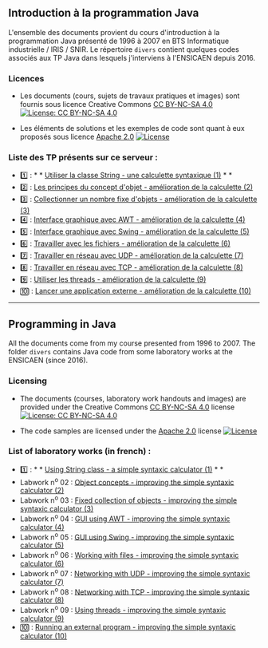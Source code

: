 ## Introduction à la programmation Java

L'ensemble des documents provient du cours d'introduction à la programmation Java présenté de 1996 à 2007 en BTS Informatique industrielle / IRIS / SNIR. Le répertoire ```divers``` contient quelques codes associés aux TP Java dans lesquels j'interviens à l'ENSICAEN depuis 2016. 

### Licences

* Les documents (cours, sujets de travaux pratiques et images) sont fournis sous licence Creative Commons [CC BY-NC-SA 4.0](https://creativecommons.org/licenses/by-nc-sa/4.0/) [![License: CC BY-NC-SA 4.0](https://img.shields.io/badge/License-CC%20BY--NC--SA%204.0-lightgrey.svg)](http://creativecommons.org/licenses/by-nc-sa/4.0/) 

* Les éléments de solutions et les exemples de code sont quant à eux proposés sous licence [Apache 2.0](http://www.apache.org/licenses/LICENSE-2.0) [![License](https://img.shields.io/badge/License-Apache%202.0-blue.svg)](https://opensource.org/licenses/Apache-2.0)

### Liste des TP présents sur ce serveur : ###
- :one: : * * [Utiliser la classe String - une calculette syntaxique (1)](sujets/tpjava01.md) * *
- :two: : [Les principes du concept d'objet - amélioration de la calculette (2)]()
- :three: : [Collectionner un nombre fixe d'objets - amélioration de la calculette (3)]()
- :four: : [Interface graphique avec AWT - amélioration de la calculette (4)]()
- :five: : [Interface graphique avec Swing - amélioration de la calculette (5)]()
- :six: : [Travailler avec les fichiers - amélioration de la calculette (6)]()
- :seven: : [Travailler en réseau avec UDP - amélioration de la calculette (7)]()
- :eight: : [Travailler en réseau avec TCP - amélioration de la calculette (8)]()
- :nine: : [Utiliser les threads - amélioration de la calculette (9)]()
- :keycap_ten: : [Lancer une application externe - amélioration de la calculette (10)]()

-----

## Programming in Java

All the documents come from my course presented from 1996 to 2007. The folder ```divers``` contains Java code from some laboratory works at the ENSICAEN (since 2016). 

### Licensing

* The documents (courses, laboratory work handouts and images) are provided under the Creative Commons [CC BY-NC-SA 4.0](https://creativecommons.org/licenses/by-nc-sa/4.0/) license [![License: CC BY-NC-SA 4.0](https://img.shields.io/badge/License-CC%20BY--NC--SA%204.0-lightgrey.svg)](http://creativecommons.org/licenses/by-nc-sa/4.0/) 

* The code samples are licensed under the [Apache 2.0](http://www.apache.org/licenses/LICENSE-2.0) license [![License](https://img.shields.io/badge/License-Apache%202.0-blue.svg)](https://opensource.org/licenses/Apache-2.0)

### List of laboratory works (in french) : ###
- :one: : * * [Using String class - a simple syntaxic calculator (1)](sujets/tpjava01.md) * *
- Labwork n<sup>o</sup> 02 : [Object concepts - improving the simple syntaxic calculator (2)]()
- Labwork n<sup>o</sup> 03 : [Fixed collection of objects - improving the simple syntaxic calculator (3)]()
- Labwork n<sup>o</sup> 04 : [GUI using AWT - improving the simple syntaxic calculator (4)]()
- Labwork n<sup>o</sup> 05 : [GUI using Swing - improving the simple syntaxic calculator (5)]()
- Labwork n<sup>o</sup> 06 : [Working with files - improving the simple syntaxic calculator (6)]()
- Labwork n<sup>o</sup> 07 : [Networking with UDP - improving the simple syntaxic calculator (7)]()
- Labwork n<sup>o</sup> 08 : [Networking with TCP - improving the simple syntaxic calculator (8)]()
- Labwork n<sup>o</sup> 09 : [Using threads - improving the simple syntaxic calculator (9)]()
- :keycap_ten: : [Running an external program - improving the simple syntaxic calculator (10)]()
